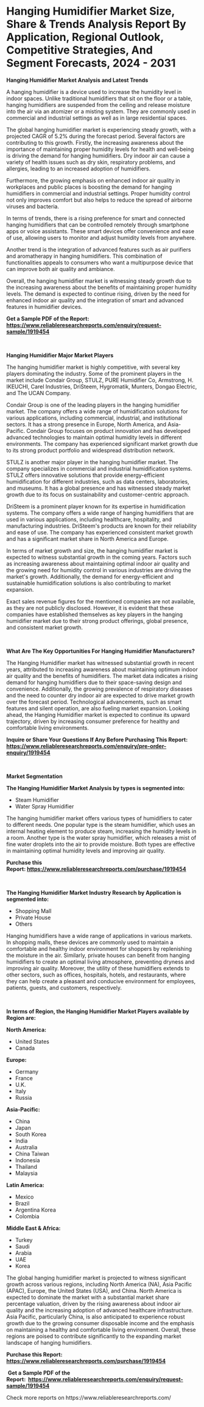 <p><h1>Hanging Humidifier Market Size, Share & Trends Analysis Report By Application, Regional Outlook, Competitive Strategies, And Segment Forecasts, 2024 - 2031</h1></p><p><strong>Hanging Humidifier Market Analysis and Latest Trends</strong></p>
<p><p>A hanging humidifier is a device used to increase the humidity level in indoor spaces. Unlike traditional humidifiers that sit on the floor or a table, hanging humidifiers are suspended from the ceiling and release moisture into the air via an atomizer or a misting system. They are commonly used in commercial and industrial settings as well as in large residential spaces.</p><p>The global hanging humidifier market is experiencing steady growth, with a projected CAGR of 5.2% during the forecast period. Several factors are contributing to this growth. Firstly, the increasing awareness about the importance of maintaining proper humidity levels for health and well-being is driving the demand for hanging humidifiers. Dry indoor air can cause a variety of health issues such as dry skin, respiratory problems, and allergies, leading to an increased adoption of humidifiers.</p><p>Furthermore, the growing emphasis on enhanced indoor air quality in workplaces and public places is boosting the demand for hanging humidifiers in commercial and industrial settings. Proper humidity control not only improves comfort but also helps to reduce the spread of airborne viruses and bacteria.</p><p>In terms of trends, there is a rising preference for smart and connected hanging humidifiers that can be controlled remotely through smartphone apps or voice assistants. These smart devices offer convenience and ease of use, allowing users to monitor and adjust humidity levels from anywhere.</p><p>Another trend is the integration of advanced features such as air purifiers and aromatherapy in hanging humidifiers. This combination of functionalities appeals to consumers who want a multipurpose device that can improve both air quality and ambiance.</p><p>Overall, the hanging humidifier market is witnessing steady growth due to the increasing awareness about the benefits of maintaining proper humidity levels. The demand is expected to continue rising, driven by the need for enhanced indoor air quality and the integration of smart and advanced features in humidifier devices.</p></p>
<p><strong>Get a Sample PDF of the Report:&nbsp; <a href="https://www.reliableresearchreports.com/enquiry/request-sample/1919454">https://www.reliableresearchreports.com/enquiry/request-sample/1919454</a></strong></p>
<p>&nbsp;</p>
<p><strong>Hanging Humidifier Major Market Players</strong></p>
<p><p>The hanging humidifier market is highly competitive, with several key players dominating the industry. Some of the prominent players in the market include Condair Group, STULZ, PURE Humidifier Co, Armstrong, H. IKEUCHI, Carel Industries, DriSteem, Hygromatik, Munters, Dongao Electric, and The UCAN Company.</p><p>Condair Group is one of the leading players in the hanging humidifier market. The company offers a wide range of humidification solutions for various applications, including commercial, industrial, and institutional sectors. It has a strong presence in Europe, North America, and Asia-Pacific. Condair Group focuses on product innovation and has developed advanced technologies to maintain optimal humidity levels in different environments. The company has experienced significant market growth due to its strong product portfolio and widespread distribution network.</p><p>STULZ is another major player in the hanging humidifier market. The company specializes in commercial and industrial humidification systems. STULZ offers innovative solutions that provide energy-efficient humidification for different industries, such as data centers, laboratories, and museums. It has a global presence and has witnessed steady market growth due to its focus on sustainability and customer-centric approach.</p><p>DriSteem is a prominent player known for its expertise in humidification systems. The company offers a wide range of hanging humidifiers that are used in various applications, including healthcare, hospitality, and manufacturing industries. DriSteem's products are known for their reliability and ease of use. The company has experienced consistent market growth and has a significant market share in North America and Europe.</p><p>In terms of market growth and size, the hanging humidifier market is expected to witness substantial growth in the coming years. Factors such as increasing awareness about maintaining optimal indoor air quality and the growing need for humidity control in various industries are driving the market's growth. Additionally, the demand for energy-efficient and sustainable humidification solutions is also contributing to market expansion.</p><p>Exact sales revenue figures for the mentioned companies are not available, as they are not publicly disclosed. However, it is evident that these companies have established themselves as key players in the hanging humidifier market due to their strong product offerings, global presence, and consistent market growth.</p></p>
<p>&nbsp;</p>
<p><strong>What Are The Key Opportunities For Hanging Humidifier Manufacturers?</strong></p>
<p><p>The Hanging Humidifier market has witnessed substantial growth in recent years, attributed to increasing awareness about maintaining optimum indoor air quality and the benefits of humidifiers. The market data indicates a rising demand for hanging humidifiers due to their space-saving design and convenience. Additionally, the growing prevalence of respiratory diseases and the need to counter dry indoor air are expected to drive market growth over the forecast period. Technological advancements, such as smart features and silent operation, are also fueling market expansion. Looking ahead, the Hanging Humidifier market is expected to continue its upward trajectory, driven by increasing consumer preference for healthy and comfortable living environments.</p></p>
<p><strong>Inquire or Share Your Questions If Any Before Purchasing This Report: <a href="https://www.reliableresearchreports.com/enquiry/pre-order-enquiry/1919454">https://www.reliableresearchreports.com/enquiry/pre-order-enquiry/1919454</a></strong></p>
<p>&nbsp;</p>
<p><strong>Market Segmentation</strong></p>
<p><strong>The Hanging Humidifier Market Analysis by types is segmented into:</strong></p>
<p><ul><li>Steam Humidifier</li><li>Water Spray Humidifier</li></ul></p>
<p><p>The hanging humidifier market offers various types of humidifiers to cater to different needs. One popular type is the steam humidifier, which uses an internal heating element to produce steam, increasing the humidity levels in a room. Another type is the water spray humidifier, which releases a mist of fine water droplets into the air to provide moisture. Both types are effective in maintaining optimal humidity levels and improving air quality.</p></p>
<p><strong>Purchase this Report:&nbsp;<a href="https://www.reliableresearchreports.com/purchase/1919454">https://www.reliableresearchreports.com/purchase/1919454</a></strong></p>
<p>&nbsp;</p>
<p><strong>The Hanging Humidifier Market Industry Research by Application is segmented into:</strong></p>
<p><ul><li>Shopping Mall</li><li>Private House</li><li>Others</li></ul></p>
<p><p>Hanging humidifiers have a wide range of applications in various markets. In shopping malls, these devices are commonly used to maintain a comfortable and healthy indoor environment for shoppers by replenishing the moisture in the air. Similarly, private houses can benefit from hanging humidifiers to create an optimal living atmosphere, preventing dryness and improving air quality. Moreover, the utility of these humidifiers extends to other sectors, such as offices, hospitals, hotels, and restaurants, where they can help create a pleasant and conducive environment for employees, patients, guests, and customers, respectively.</p></p>
<p>&nbsp;</p>
<p><strong>In terms of Region, the Hanging Humidifier Market Players available by Region are:</strong></p>
<p>
    <p> <strong> North America: </strong>
        <ul>
            <li>United States</li>
            <li>Canada</li>
        </ul>
        </p> 
    <p> <strong> Europe: </strong>
        <ul>
            <li>Germany</li>
            <li>France</li>
            <li>U.K.</li>
            <li>Italy</li>
            <li>Russia</li>
        </ul>
        </p> 
    <p> <strong> Asia-Pacific: </strong>
        <ul>
            <li>China</li>
            <li>Japan</li>
            <li>South Korea</li>
            <li>India</li>
            <li>Australia</li>
            <li>China Taiwan</li>
            <li>Indonesia</li>
            <li>Thailand</li>
            <li>Malaysia</li>
        </ul>
        </p> 
    <p> <strong> Latin America: </strong>
        <ul>
            <li>Mexico</li>
            <li>Brazil</li>
            <li>Argentina Korea</li>
            <li>Colombia</li>
        </ul>
        </p> 
    <p> <strong> Middle East & Africa: </strong>
        <ul>
            <li>Turkey</li>
            <li>Saudi</li>
            <li>Arabia</li>
            <li>UAE</li>
            <li>Korea</li>
        </ul>
    </p>
    </p>
<p><p>The global hanging humidifier market is projected to witness significant growth across various regions, including North America (NA), Asia Pacific (APAC), Europe, the United States (USA), and China. North America is expected to dominate the market with a substantial market share percentage valuation, driven by the rising awareness about indoor air quality and the increasing adoption of advanced healthcare infrastructure. Asia Pacific, particularly China, is also anticipated to experience robust growth due to the growing consumer disposable income and the emphasis on maintaining a healthy and comfortable living environment. Overall, these regions are poised to contribute significantly to the expanding market landscape of hanging humidifiers.</p></p>
<p><strong>Purchase this Report: <a href="https://www.reliableresearchreports.com/purchase/1919454">https://www.reliableresearchreports.com/purchase/1919454</a></strong></p>
<p>&nbsp;<strong>Get a Sample PDF of the Report:&nbsp;&nbsp;<a href="https://www.reliableresearchreports.com/enquiry/request-sample/1919454">https://www.reliableresearchreports.com/enquiry/request-sample/1919454</a></strong></p>
<p><strong></strong></p>
<p>Check more reports on https://www.reliableresearchreports.com/</p>